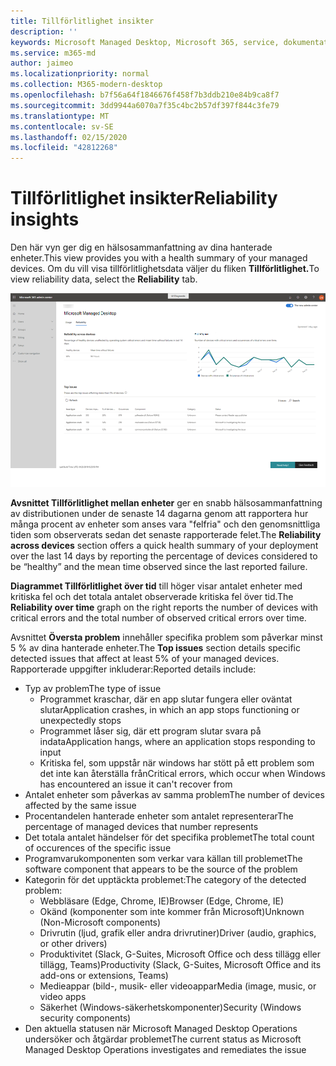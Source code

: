 ```yaml
---
title: Tillförlitlighet insikter
description: ''
keywords: Microsoft Managed Desktop, Microsoft 365, service, dokumentation
ms.service: m365-md
author: jaimeo
ms.localizationpriority: normal
ms.collection: M365-modern-desktop
ms.openlocfilehash: b7f56a64f1846676f458f7b3ddb210e84b9ca8f7
ms.sourcegitcommit: 3dd9944a6070a7f35c4bc2b57df397f844c3fe79
ms.translationtype: MT
ms.contentlocale: sv-SE
ms.lasthandoff: 02/15/2020
ms.locfileid: "42812268"
---
```

# <a name="reliability-insights"></a><span data-ttu-id="69b08-103">Tillförlitlighet insikter</span><span class="sxs-lookup"><span data-stu-id="69b08-103">Reliability insights</span></span>

<span data-ttu-id="69b08-104">Den här vyn ger dig en hälsosammanfattning av dina hanterade enheter.</span><span class="sxs-lookup"><span data-stu-id="69b08-104">This view provides you with a health summary of your managed devices.</span></span> <span data-ttu-id="69b08-105">Om du vill visa tillförlitlighetsdata väljer du fliken **Tillförlitlighet.**</span><span class="sxs-lookup"><span data-stu-id="69b08-105">To view reliability data, select the **Reliability** tab.</span></span>


![Tillförlitlighetsruta: tillförlitlighet mellan enheter i övre vänstra, tillförlitlighet över tidsdiagram i övre högra, översta problemtabellen längst ned.](../../media/insights_reliability.png)

<span data-ttu-id="69b08-108">**Avsnittet Tillförlitlighet mellan enheter** ger en snabb hälsosammanfattning av distributionen under de senaste 14 dagarna genom att rapportera hur många procent av enheter som anses vara "felfria" och den genomsnittliga tiden som observerats sedan det senaste rapporterade felet.</span><span class="sxs-lookup"><span data-stu-id="69b08-108">The **Reliability across devices** section offers a quick health summary of your deployment over the last 14 days by reporting the percentage of devices considered to be “healthy” and the mean time observed since the last reported failure.</span></span> 

 
<span data-ttu-id="69b08-109">**Diagrammet Tillförlitlighet över tid** till höger visar antalet enheter med kritiska fel och det totala antalet observerade kritiska fel över tid.</span><span class="sxs-lookup"><span data-stu-id="69b08-109">The **Reliability over time** graph on the right reports the number of devices with critical errors and the total number of observed critical errors over time.</span></span>

<span data-ttu-id="69b08-110">Avsnittet **Översta problem** innehåller specifika problem som påverkar minst 5 % av dina hanterade enheter.</span><span class="sxs-lookup"><span data-stu-id="69b08-110">The **Top issues** section details specific detected issues that affect at least 5% of your managed devices.</span></span> <span data-ttu-id="69b08-111">Rapporterade uppgifter inkluderar:</span><span class="sxs-lookup"><span data-stu-id="69b08-111">Reported details include:</span></span>

- <span data-ttu-id="69b08-112">Typ av problem</span><span class="sxs-lookup"><span data-stu-id="69b08-112">The type of issue</span></span>
    - <span data-ttu-id="69b08-113">Programmet kraschar, där en app slutar fungera eller oväntat slutar</span><span class="sxs-lookup"><span data-stu-id="69b08-113">Application crashes, in which an app stops functioning or unexpectedly stops</span></span>
    - <span data-ttu-id="69b08-114">Programmet låser sig, där ett program slutar svara på indata</span><span class="sxs-lookup"><span data-stu-id="69b08-114">Application hangs, where an application stops responding to input</span></span>
    - <span data-ttu-id="69b08-115">Kritiska fel, som uppstår när windows har stött på ett problem som det inte kan återställa från</span><span class="sxs-lookup"><span data-stu-id="69b08-115">Critical errors, which occur when Windows has encountered an issue it can't recover from</span></span>
- <span data-ttu-id="69b08-116">Antalet enheter som påverkas av samma problem</span><span class="sxs-lookup"><span data-stu-id="69b08-116">The number of devices affected by the same issue</span></span>
- <span data-ttu-id="69b08-117">Procentandelen hanterade enheter som antalet representerar</span><span class="sxs-lookup"><span data-stu-id="69b08-117">The percentage of managed devices that number represents</span></span>
- <span data-ttu-id="69b08-118">Det totala antalet händelser för det specifika problemet</span><span class="sxs-lookup"><span data-stu-id="69b08-118">The total count of occurences of the specific issue</span></span>
- <span data-ttu-id="69b08-119">Programvarukomponenten som verkar vara källan till problemet</span><span class="sxs-lookup"><span data-stu-id="69b08-119">The software component that appears to be the source of the problem</span></span>
- <span data-ttu-id="69b08-120">Kategorin för det upptäckta problemet:</span><span class="sxs-lookup"><span data-stu-id="69b08-120">The category of the detected problem:</span></span>
    - <span data-ttu-id="69b08-121">Webbläsare (Edge, Chrome, IE)</span><span class="sxs-lookup"><span data-stu-id="69b08-121">Browser (Edge, Chrome, IE)</span></span>
    - <span data-ttu-id="69b08-122">Okänd (komponenter som inte kommer från Microsoft)</span><span class="sxs-lookup"><span data-stu-id="69b08-122">Unknown (Non-Microsoft components)</span></span>
    - <span data-ttu-id="69b08-123">Drivrutin (ljud, grafik eller andra drivrutiner)</span><span class="sxs-lookup"><span data-stu-id="69b08-123">Driver (audio, graphics, or other drivers)</span></span>
    - <span data-ttu-id="69b08-124">Produktivitet (Slack, G-Suites, Microsoft Office och dess tillägg eller tillägg, Teams)</span><span class="sxs-lookup"><span data-stu-id="69b08-124">Productivity (Slack, G-Suites, Microsoft Office and its add-ons or extensions, Teams)</span></span>
    - <span data-ttu-id="69b08-125">Medieappar (bild-, musik- eller videoappar</span><span class="sxs-lookup"><span data-stu-id="69b08-125">Media (image, music, or video apps</span></span>
    - <span data-ttu-id="69b08-126">Säkerhet (Windows-säkerhetskomponenter)</span><span class="sxs-lookup"><span data-stu-id="69b08-126">Security (Windows security components)</span></span>
- <span data-ttu-id="69b08-127">Den aktuella statusen när Microsoft Managed Desktop Operations undersöker och åtgärdar problemet</span><span class="sxs-lookup"><span data-stu-id="69b08-127">The current status as Microsoft Managed Desktop Operations investigates and remediates the issue</span></span>


